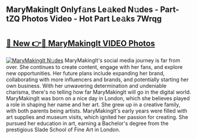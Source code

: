 ## MaryMakingIt Onlyf𝚊ns Le𝚊ked N𝚞des - Part-tZQ Photos Video - Hot Part Le𝚊ks 7Wrqg

# <h2><a href="http://ab89009.deff.icu/?id=MaryMakingIt">🔗 New 👉🔴 MaryMakingIt VIDEO Photos</a></h2>

[![MaryMakingIt N𝚞des](https://i.imgur.com/rIISA9y.gif)](http://ab89009.deff.icu/?id=MaryMakingIt)
MaryMakingIt's social media journey is far from over. She continues to create content, engage with her fans, and explore new opportunities. Her future plans include expanding her brand, collaborating with more influencers and brands, and potentially starting her own business. With her unwavering determination and undeniable charisma, there's no telling how far MaryMakingIt will go in the digital world. MaryMakingIt was born on a nice day in London, which she believes played a role in shaping her name and her art. She grew up in a creative family, with both parents being artists. MaryMakingIt's early years were filled with art supplies and museum visits, which ignited her passion for creating. She pursued her education in art, earning a Bachelor's degree from the prestigious Slade School of Fine Art in London.

